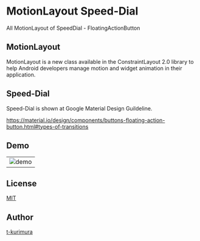 MotionLayout Speed-Dial
================

All MotionLayout of SpeedDial - FloatingActionButton

MotionLayout
------------

MotionLayout is a new class available in the ConstraintLayout 2.0 library to help Android developers manage motion and widget animation in their application.


Speed-Dial
------------

Speed-Dial is shown at Google Material Design Guildeline.

https://material.io/design/components/buttons-floating-action-button.html#types-of-transitions

Demo
------------
|  |
| --- |
| ![demo](https://github.com/t-kurimura/MotionLayoutSpeedDial/blob/master/captures/motion_layout_speed_dial.gif?raw=true) |


License
------------
[MIT](https://github.com/tcnksm/tool/blob/master/LICENCE)


Author
------------

[t-kurimura](https://github.com/t-kurimura)
